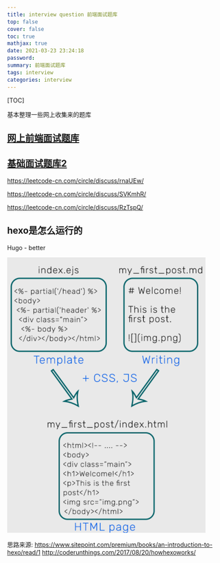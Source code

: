 ```yaml
---
title: interview question 前端面试题库
top: false
cover: false
toc: true
mathjax: true
date: 2021-03-23 23:24:18
password:
summary: 前端面试题库
tags: interview
categories: interview
---
```


[TOC]



基本整理一些网上收集来的题库

##  [网上前端面试题库](https://gitee.com/LJ_PGSY/frontEndInterviewDB#https://gitee.com/LJ_PGSY/frontEndInterviewDB/blob/master/src/%E6%8A%80%E6%9C%AF%E7%9B%B8%E5%85%B3/HTML&CSS/HTML&CSS.md)

## [基础面试题库2](http://www.cpengx.cn/p/458.html)

https://leetcode-cn.com/circle/discuss/rnaUEw/

https://leetcode-cn.com/circle/discuss/SVKmhR/

https://leetcode-cn.com/circle/discuss/RzTspQ/

## hexo是怎么运行的

Hugo - better

![image-20210323233543532](interview-question/image-20210323233543532.png)

思路来源:
https://www.sitepoint.com/premium/books/an-introduction-to-hexo/read/1
http://coderunthings.com/2017/08/20/howhexoworks/
